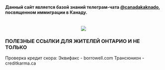 __Данный сайт является базой знаний телеграм-чата [@canadakaknado](https://t.me/canadakaknado), посвященном иммиграции в Канаду.__

<img src="https://canadakaknado.info/1x1.gif" height="8">

<p style="text-align: center;"> <img src="https://canadakaknado.info/canada-flag-300.jpg"> </p>

### ПОЛЕЗНЫЕ ССЫЛКИ ДЛЯ ЖИТЕЛЕЙ ОНТАРИО И НЕ ТОЛЬКО



Проверка кредит скора:
Эквифакс - borrowell.com
Трансюнион - creditkarma.ca
